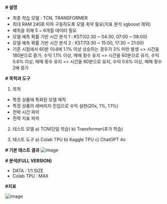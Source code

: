 **# 설명**
- 최종 학습 모델 : TCN, TRANSFORMER
- 최대 RAM 24GB 이하 구동하도록 모델 축약 필요(지표 분석 xgboost 제외)
- 예측을 위해 5 ~ 6개월 데이터 필요
- 모델 예측 확률 기반 시간 분석 1 : KST(02:30 ~ 04:30, 07:00 ~ 08:00)
- 모델 예측 확률 기반 시간 분석 2 : KST(13:30 ~ 15:00, 17:30 ~ 21:00)
- 기준 시점에서 60분 이내에 1.1% 이상 상승하는 경우가 3% 미만 발생
  => 시간을 180분으로 증가, 수익 1.1% 이상, 매매 횟수 유지
  => 시간을 60분으로 유지, 수익 0.6% 이상, 매매 횟수 유지
  => 시간을 60분으로 유지, 수익 0.6% 이상, 매매 횟수 2배 증가

**# 목적과 도구**
1. 목적
- 특정 상품에 특화된 모델 제작
- 특정 상품의 레버리지 진입으로 수익 실현(20x, 1%, 1.1%)
- 전략 시간 파악
- 전략 지표 파악

2. 테스트 모델
a) TCN(단일 학습)
b) Transformer(추가 학습)

3. 테스트 도구
a) Colab TPU
b) Kaggle TPU
c) ChatGPT 4o

**# 기본 태스트 결과**
![image](https://github.com/user-attachments/assets/5ce58ace-419f-4447-8d00-27b9ee45bf05)

**# 분석(FULL VERSION)**
- DATA : 1/1 SIZE
- Colab TPU : MAX 

**#지표**

![image](https://github.com/user-attachments/assets/4f39bf82-eb18-487a-8b38-c6b28ed25850)
